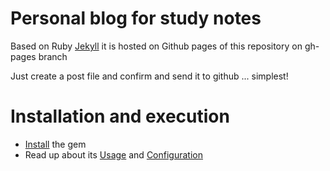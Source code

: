 # Personal blog for study notes

Based on Ruby [Jekyll](https://jekyllrb.com) it is hosted on Github pages of this repository on gh-pages branch

Just create a post file and confirm and send it to github ... simplest!

# Installation and execution

* [Install](https://jekyllrb.com/docs/installation/) the gem
* Read up about its [Usage](https://jekyllrb.com/docs/usage/) and [Configuration](https://jekyllrb.com/docs/configuration/)
